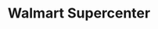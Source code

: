 ---
title: "Walmart Supercenter"
url: /columbia/walmart-supercenter-forest-drive/
shop: supermarket
---